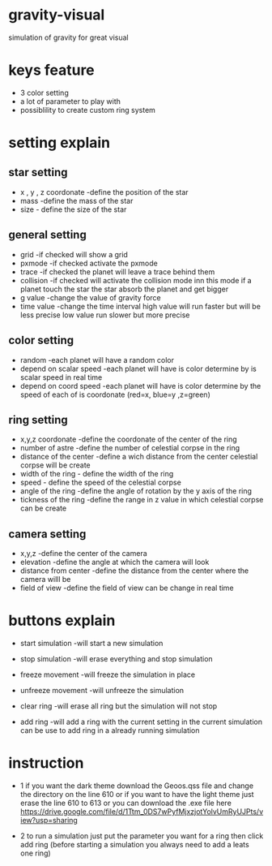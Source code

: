 # gravity-visual
simulation of gravity for great visual

# keys feature
   * 3 color setting
  * a lot of parameter to play with
  * possiblility to create custom ring system
  
  # setting explain
  ## star setting
  
  * x , y , z coordonate -define the position of the star
  * mass    -define the mass of the star
  * size  - define the size of the star
  
  ## general setting
  
  * grid    -if checked will show a grid
  * pxmode  -if checked activate the pxmode
  * trace   -if checked the planet will leave a trace behind them 
  * collision   -if checked will activate the collision mode inn this mode if a planet touch the star the star absorb the planet and get bigger
  * g value   -change the value of gravity force
  * time value -change the time interval high value will run faster but will be less precise low value run slower but more precise
  
  ## color setting
  
  * random -each planet will have a random color
  * depend on scalar speed    -each planet will have is color determine by is scalar speed in real time
  * depend on coord speed  -each planet will have is color determine by the speed of each of is coordonate (red=x, blue=y ,z=green) 
  
  ## ring setting
  
  * x,y,z coordonate -define the coordonate of the center of the ring
  * number of astre  -define the number of celestial corpse in the ring
  * distance of the center -define a wich distance from the center celestial corpse will be create
  * width of the ring  - define the width of the ring
  * speed - define the speed of the celestial corpse
  * angle of the ring -define the angle of rotation by the y axis of the ring
  * tickness of the ring -define the range in z value in which celestial corpse can be create
  
  ## camera setting
  
  * x,y,z -define the center of the camera
  * elevation -define the angle at which the camera will look
  * distance from center -define the distance from the center where the camera willl be
  * field of view -define the field of view can be change in real time
  
  # buttons explain
  
  * start simulation -will start a new simulation
  * stop simulation  -will erase everything and stop simulation
  * freeze movement  -will freeze the simulation in place
  * unfreeze movement -will unfreeze the simulation
  * clear ring -will erase all ring but the simulation will not stop
  
  * add ring -will add a ring with the current setting in the current simulation can be use to add ring in a already running simulation
  
  # instruction
  
  * 1   if you want the dark theme download the Geoos.qss file and change the directory on the line 610 or if you want to have the light theme just erase the line 610 to 613
  or you can download the .exe file here https://drive.google.com/file/d/1Ttm_0DS7wPyfMjxzjotYolvUmRyUJPts/view?usp=sharing
  
  * 2    to run a simulation just put the parameter you want for a ring then click add ring (before starting a simulation you always need to add a leats one ring)
